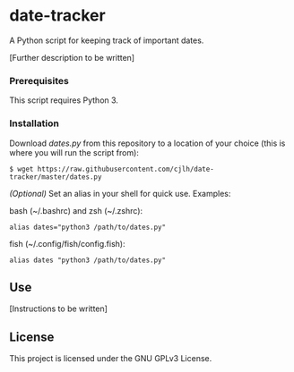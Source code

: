 # date-tracker

A Python script for keeping track of important dates.

[Further description to be written]

### Prerequisites

This script requires Python 3.

### Installation

Download *dates.py* from this repository to a location of your choice (this is where you will run the script from):

```
$ wget https://raw.githubusercontent.com/cjlh/date-tracker/master/dates.py
```

*(Optional)* Set an alias in your shell for quick use. Examples:

bash (\~/.bashrc) and zsh (\~/.zshrc):
```
alias dates="python3 /path/to/dates.py"
```

fish (\~/.config/fish/config.fish):
```
alias dates "python3 /path/to/dates.py"
```


## Use

[Instructions to be written]

## License

This project is licensed under the GNU GPLv3 License.
